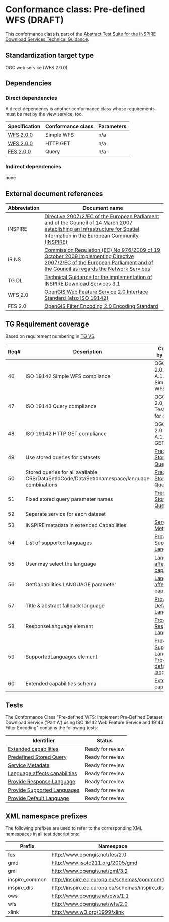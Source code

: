 # Conformance class: Pre-defined WFS (DRAFT)

This conformance class is part of the [Abstract Test Suite for the INSPIRE Download Services Technical Guidance](http://inspire.ec.europa.eu/id/ats/download-service/3.1).

## Standardization target type

OGC web service (WFS 2.0.0)

## Dependencies

### Direct dependencies

A direct dependency is another conformance class whose requirements must be met by the view service, too.

| Specification | Conformance class | Parameters | 
| ------------- | ----------------- | ---------- |
| [WFS 2.0.0](#ref_WFS) | Simple WFS | n/a |
| [WFS 2.0.0](#ref_WFS) | HTTP GET | n/a |
| [FES 2.0.0](#ref_FES) | Query | n/a |

### Indirect dependencies

none
 
## External document references

| Abbreviation | Document name                       |
| ------------ | ----------------------------------- |
| INSPIRE <a name="ref_INSPIRE"></a> | [Directive 2007/2/EC of the European Parliament and of the Council of 14 March 2007 establishing an Infrastructure for Spatial Information in the European Community (INSPIRE)](http://eur-lex.europa.eu/legal-content/EN/TXT/PDF/?uri=CELEX:32007L0002&from=EN)
| IR NS <a name="ref_IR_NS"></a>   | [Commission Regulation (EC) No 976/2009 of 19 October 2009 implementing Directive 2007/2/EC of the European Parliament and of the Council as regards the Network Services](http://eur-lex.europa.eu/legal-content/EN/TXT/PDF/?uri=CELEX:32009R0976&from=EN)
| TG DL <a name="ref_TG_DL"></a>   | [Technical Guidance for the implementation of INSPIRE Download Services 3.1](http://inspire.ec.europa.eu/documents/Network_Services/Technical_Guidance_Download_Services_v3.1.pdf)
| WFS 2.0 <a name="ref_WFS"></a> | [OpenGIS Web Feature Service 2.0 Interface Standard (also ISO 19142)](http://portal.opengeospatial.org/files/?artifact_id=39967)
| FES 2.0 <a name="ref_FES"></a> | [OpenGIS Filter Encoding 2.0 Encoding Standard](http://portal.opengeospatial.org/files/?artifact_id=39968)

## TG Requirement coverage

Based on requirement numbering in [TG VS](#ref_TG_VS).

| Req#   | Description                          | Covered by test(s)                 | IR reference(s)                  |
| ------ | ------------------------------------ | ---------------------------------- | -------------------------------- |
| 46     | ISO 19142 Simple WFS compliance      | OGC WFS 2.0.0, A.1.1 Simple WFS    | n/a |
| 47     | ISO 19143 Query compliance           | OGC FES 2.0, A.1 Test cases for query | n/a |
| 48     | ISO 19142 HTTP GET compliance        | OGC WFS 2.0.0, A.1.5 HTTP GET      | n/a |
| 49     | Use stored queries for datasets      | [Predefined Stored Query](http://inspire.ec.europa.eu/id/ats/download-service/3.1/wfs-pre-defined/predefined-stored-query) | |
| 50     | Stored queries for all available CRS/DataSetIdCode/DataSetIdnamespace/language combinations | [Predefined Stored Query](http://inspire.ec.europa.eu/id/ats/download-service/3.1/wfs-pre-defined/predefined-stored-query) | |
| 51     | Fixed stored query parameter names   | [Predefined Stored Query](http://inspire.ec.europa.eu/id/ats/download-service/3.1/wfs-pre-defined/predefined-stored-query) | |
| 52     | Separate service for each dataset    | | |
| 53     | INSPIRE metadata in extended Capabilities | [Service Metadata](http://inspire.ec.europa.eu/id/ats/download-service/3.1/wfs-pre-defined/service-metadata) | |
| 54     | List of supported languages          | [Provide Supported Languages](http://inspire.ec.europa.eu/id/ats/download-service/3.1/wfs-pre-defined/provide-supported-languages) | |
| 55     | User may select the language         | [Language affects capabilities](http://inspire.ec.europa.eu/id/ats/download-service/3.1/wfs-pre-defined/language-affects-capabilities) | |
| 56     | GetCapabilities LANGUAGE parameter   | [Language affects capabilities](http://inspire.ec.europa.eu/id/ats/download-service/3.1/wfs-pre-defined/language-affects-capabilities) | |
| 57     | Title & abstract fallback language   | [Provide Default Language](http://inspire.ec.europa.eu/id/ats/download-service/3.1/wfs-pre-defined/provide-default-language) | |
| 58     | ResponseLanguage element             | [Provide Response Language](http://inspire.ec.europa.eu/id/ats/download-service/3.1/wfs-pre-defined/provide-response-language) | |
| 59     | SupportedLanguages element           | [Provide Supported Languages](http://inspire.ec.europa.eu/id/ats/download-service/3.1/wfs-pre-defined/provide-supported-languages), [Provide default language](http://inspire.ec.europa.eu/id/ats/download-service/3.1/wfs-pre-defined/provide-default-language) | |
| 60     | Extended capabilities schema         | [Extended capabilities](http://inspire.ec.europa.eu/id/ats/download-service/3.1/wfs-pre-defined/extended-capabilities) | |

## Tests

The Conformance Class "Pre-defined WFS: Implement Pre-Defined Dataset Download Service ('Part A') using ISO 19142 Web Feature Service and 19143 Filter Encoding" contains the following tests:

| Identifier                                                        | Status   |
| ----------------------------------------------------------------- | -------- |
| [Extended capabilities](http://inspire.ec.europa.eu/id/ats/download-service/3.1/wfs-pre-defined/extended-capabilities) | Ready for review |
| [Predefined Stored Query](http://inspire.ec.europa.eu/id/ats/download-service/3.1/wfs-pre-defined/predefined-stored-query) | Ready for review    |
| [Service Metadata](http://inspire.ec.europa.eu/id/ats/download-service/3.1/wfs-pre-defined/service-metadata)   | Ready for review    |
| [Language affects capabilities](http://inspire.ec.europa.eu/id/ats/download-service/3.1/wfs-pre-defined/language-affects-capabilities) | Ready for review |
| [Provide Response Language](http://inspire.ec.europa.eu/id/ats/download-service/3.1/wfs-pre-defined/provide-response-language)    | Ready for review    |
| [Provide Supported Languages](http://inspire.ec.europa.eu/id/ats/download-service/3.1/wfs-pre-defined/provide-supported-languages)   | Ready for review    |
| [Provide Default Language](http://inspire.ec.europa.eu/id/ats/download-service/3.1/wfs-pre-defined/provide-default-language) | Ready for review |

## XML namespace prefixes <a name="namespaces"></a>

The following prefixes are used to refer to the corresponding XML namespaces in all test descriptions:

Prefix         | Namespace
-------------- | -------------------------------------------------
fes | http://www.opengis.net/fes/2.0
gmd | http://www.isotc211.org/2005/gmd
gml | http://www.opengis.net/gml/3.2
inspire\_common| http://inspire.ec.europa.eu/schemas/common/1.0
inspire\_dls   | http://inspire.ec.europa.eu/schemas/inspire_dls/1.0
ows | http://www.opengis.net/ows/1.1
wfs | http://www.opengis.net/wfs/2.0
xlink          | http://www.w3.org/1999/xlink
